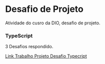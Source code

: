# Desafio de Projeto
Atividade do cusro da DIO, desafio de projeto.

### TypeScript
3 Desafios respondido.

[Link Trabalho Projeto Desafio Typecript]( https://github.com/LucianoFelinto/desafio-de-projeto-typescrit/tree/master )

